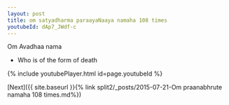 ```yaml
---
layout: post
title: om satyadharma paraayaNaaya namaha 108 times
youtubeId: dAp7_JWdf-c
---
```

 
 
Om Avadhaa nama 
 
 -  Who is of the form of death 
 
  
 
  
 
 
 
 
 
 


{% include youtubePlayer.html id=page.youtubeId %}
 
[Next]({{ site.baseurl }}{% link  split2/_posts/2015-07-21-Om praanabhrute namaha 108 times.md%})
 
